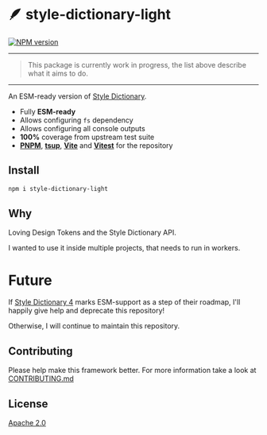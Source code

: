 # 🪶 style-dictionary-light

[![NPM version](https://img.shields.io/npm/v/style-dictionary-light?color=a1b858&label=)](https://www.npmjs.com/package/style-dictionary-light)

---
> This package is currently work in progress, the list above describe what it aims to do.
---

An ESM-ready version of [Style Dictionary](https://github.com/amzn/style-dictionary).

- Fully **ESM-ready**
- Allows configuring `fs` dependency
- Allows configuring all console outputs
- **100%** coverage from upstream test suite
- [**PNPM**](https://pnpm.io/), [**tsup**](https://github.com/egoist/tsup), [**Vite**](https://vitejs.dev/) and [**Vitest**](https://vitest.dev) for the repository

## Install

```bash
npm i style-dictionary-light
```

## Why

Loving Design Tokens and the Style Dictionary API.

I wanted to use it inside multiple projects, that needs to run in workers.

# Future

If [Style Dictionary 4](https://github.com/amzn/style-dictionary/issues/643) marks ESM-support as a step of their roadmap, I'll happily give help and deprecate this repository!

Otherwise, I will continue to maintain this repository.

## Contributing

Please help make this framework better. For more information take a look at [CONTRIBUTING.md](CONTRIBUTING.md)

## License

[Apache 2.0](LICENSE)
